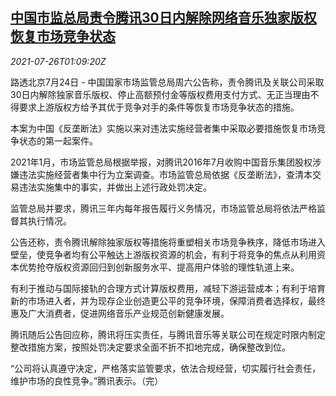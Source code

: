 <!--1627263062000-->
[中国市监总局责令腾讯30日内解除网络音乐独家版权 恢复市场竞争状态](https://cn.reuters.com/article/tme-regulator-0724-sat-idCNKBS2EW01Y)
------

<div><i>2021-07-26T01:09:20Z</i></div><p>路透北京7月24日 - 中国国家市场监管总局周六公告称，责令腾讯及关联公司采取30日内解除独家音乐版权、停止高额预付金等版权费用支付方式、无正当理由不得要求上游版权方给予其优于竞争对手的条件等恢复市场竞争状态的措施。</p><p>本案为中国《反垄断法》实施以来对违法实施经营者集中采取必要措施恢复市场竞争状态的第一起案件。</p><p>2021年1月，市场监管总局根据举报，对腾讯2016年7月收购中国音乐集团股权涉嫌违法实施经营者集中行为立案调查。市场监管总局依据《反垄断法》，查清本交易违法实施集中的事实，并做出上述行政处罚决定。</p><p>监管总局并要求，腾讯三年内每年报告履行义务情况，市场监管总局将依法严格监督其执行情况。</p><p>公告还称，责令腾讯解除独家版权等措施将重塑相关市场竞争秩序，降低市场进入壁垒，使竞争者均有公平触达上游版权资源的机会，有利于将竞争的焦点从利用资本优势抢夺版权资源回归到创新服务水平、提高用户体验的理性轨道上来。</p><p>有利于推动与国际接轨的合理方式计算版权费用，减轻下游运营成本；有利于培育新的市场进入者，并为现存企业创造更公平的竞争环境，保障消费者选择权，最终惠及广大消费者，促进网络音乐产业规范创新健康发展。</p><p>腾讯随后公告回应称，腾讯将压实责任，与腾讯音乐等关联公司在规定时限内制定整改措施方案，按照处罚决定要求全面不折不扣地完成，确保整改到位。</p><p>“公司将认真遵守决定，严格落实监管要求，依法合规经营，切实履行社会责任，维护市场的良性竞争。”腾讯表示。（完）</p>
